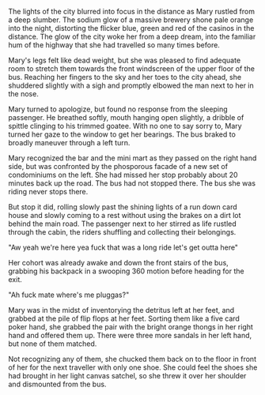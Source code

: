 The lights of the city blurred into focus in the distance as Mary rustled from a deep slumber. The sodium glow of a massive brewery shone pale orange into the night, distorting the flicker blue, green and red of the casinos in the distance. The glow of the city woke her from a deep dream, into the familiar hum of the highway that she had travelled so many times before.

Mary's legs felt like dead weight, but she was pleased to find adequate room to stretch them towards the front windscreen of the upper floor of the bus. Reaching her fingers to the sky and her toes to the city ahead, she shuddered slightly with a sigh and promptly elbowed the man next to her in the nose.

Mary turned to apologize, but found no response from the sleeping passenger. He breathed softly, mouth hanging open slightly, a dribble of spittle clinging to his trimmed goatee. With no one to say sorry to, Mary turned her gaze to the window to get her bearings. The bus braked to broadly maneuver through a left turn.

Mary recognized the bar and the mini mart as they passed on the right hand side, but was confronted by the phosporous facade of a new set of condominiums on the left. She had missed her stop probably about 20 minutes back up the road. The bus had not stopped there. The bus she was riding never stops there.

But stop it did, rolling slowly past the shining lights of a run down card house and slowly coming to a rest without using the brakes on a dirt lot behind the main road. The passenger next to her stirred as life rustled through the cabin, the riders shuffling and collecting their belongings.

"Aw yeah we're here yea fuck that was a long ride let's get outta here"

Her cohort was already awake and down the front stairs of the bus, grabbing his backpack in a swooping 360 motion before heading for the exit.

"Ah fuck mate where's me pluggas?"

Mary was in the midst of inventorying the detritus left at her feet, and grabbed at the pile of flip flops at her feet. Sorting them like a five card poker hand, she grabbed the pair with the bright orange thongs in her right hand and offered them up. There were three more sandals in her left hand, but none of them matched. 

Not recognizing any of them, she chucked them back on to the floor in front of her for the next traveller with only one shoe. She could feel the shoes she had brought in her light canvas satchel, so she threw it over her shoulder and dismounted from the bus.